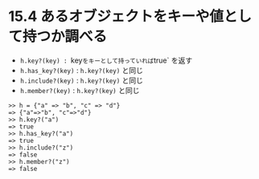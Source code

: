 # 15.4 あるオブジェクトをキーや値として持つか調べる

- `h.key?(key) : `key` をキーとして持っていれば `true` を返す
- `h.has_key?(key)` : `h.key?(key)` と同じ
- `h.include?(key)` : `h.key?(key)` と同じ
- `h.member?(key)` : `h.key?(key)` と同じ

```
>> h = {"a" => "b", "c" => "d"}
=> {"a"=>"b", "c"=>"d"}
>> h.key?("a")
=> true
>> h.has_key?("a")
=> true
>> h.include?("z")
=> false
>> h.member?("z")
=> false
```

